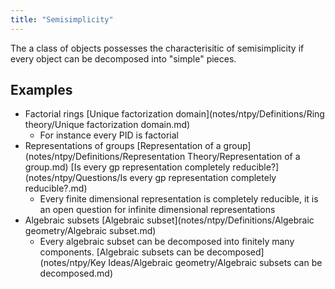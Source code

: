 ```yaml
---
title: "Semisimplicity"
---
```


The a class of objects possesses the characterisitic of semisimplicity if every object can be decomposed into "simple" pieces.

## Examples
- Factorial rings [Unique factorization domain](notes/ntpy/Definitions/Ring theory/Unique factorization domain.md)
	- For instance every PID is factorial
- Representations of groups [Representation of a group](notes/ntpy/Definitions/Representation Theory/Representation of a group.md) [Is every gp representation completely reducible?](notes/ntpy/Questions/Is every gp representation completely reducible?.md)
	- Every finite dimensional representation is completely reducible, it is an open question for infinite dimensional representations 
- Algebraic subsets [Algebraic subset](notes/ntpy/Definitions/Algebraic geometry/Algebraic subset.md)
	- Every algebraic subset can be decomposed into finitely many components. [Algebraic subsets can be decomposed](notes/ntpy/Key Ideas/Algebraic geometry/Algebraic subsets can be decomposed.md)